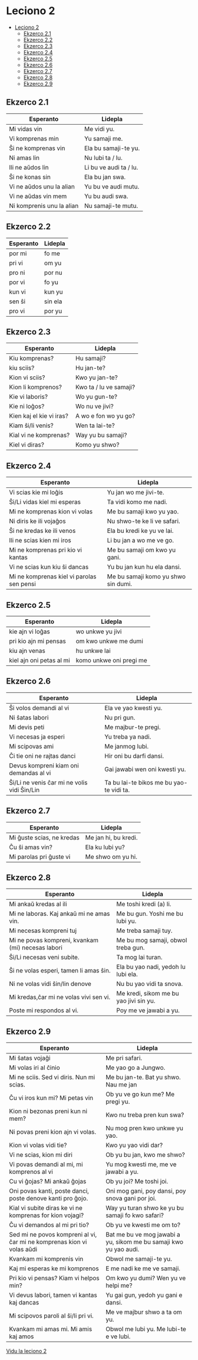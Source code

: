 # Leciono 2

- [Leciono 2](#leciono-2)
  - [Ekzerco 2.1](#ekzerco-21)
  - [Ekzerco 2.2](#ekzerco-22)
  - [Ekzerco 2.3](#ekzerco-23)
  - [Ekzerco 2.4](#ekzerco-24)
  - [Ekzerco 2.5](#ekzerco-25)
  - [Ekzerco 2.6](#ekzerco-26)
  - [Ekzerco 2.7](#ekzerco-27)
  - [Ekzerco 2.8](#ekzerco-28)
  - [Ekzerco 2.9](#ekzerco-29)

## Ekzerco 2.1

| Esperanto                 | Lidepla                |
| ------------------------- | ---------------------- |
| Mi vidas vin              | Me vidi yu.            |
| Vi komprenas min          | Yu samaji me.          |
| Ŝi ne komprenas vin       | Ela bu samaji-te yu.   |
| Ni amas lin               | Nu lubi ta / lu.       |
| Ili ne aŭdos lin          | Li bu ve audi ta / lu. |
| Ŝi ne konas sin           | Ela bu jan swa.        |
| Vi ne aŭdos unu la alian  | Yu bu ve audi mutu.    |
| Vi ne aŭdas vin mem       | Yu bu audi swa.        |
| Ni komprenis unu la alian | Nu samaji-te mutu.     |

## Ekzerco 2.2

| Esperanto | Lidepla |
| --------- | ------- |
| por mi    | fo me   |
| pri vi    | om yu   |
| pro ni    | por nu  |
| por vi    | fo yu   |
| kun vi    | kun yu  |
| sen ŝi    | sin ela |
| pro vi    | por yu  |

## Ekzerco 2.3

| Esperanto                | Lidepla                |
| ------------------------ | ---------------------- |
| Kiu komprenas?           | Hu samaji?             |
| kiu sciis?               | Hu jan-te?             |
| Kion vi sciis?           | Kwo yu jan-te?         |
| Kion li komprenos?       | Kwo ta / lu ve samaji? |
| Kie vi laboris?          | Wo yu gun-te?          |
| Kie ni loĝos?            | Wo nu ve jivi?         |
| Kien kaj el kie vi iras? | A wo e fon wo yu go?   |
| Kiam ŝi/li venis?        | Wen ta lai-te?         |
| Kial vi ne komprenas?    | Way yu bu samaji?      |
| Kiel vi diras?           | Komo yu shwo?          |

## Ekzerco 2.4

| Esperanto                                 | Lidepla                             |
| ----------------------------------------- | ----------------------------------- |
| Vi scias kie mi loĝis                     | Yu jan wo me jivi-te.               |
| Ŝi/Li vidas kiel mi esperas               | Ta vidi komo me nadi.               |
| Mi ne komprenas kion vi volas             | Me bu samaji kwo yu yao.            |
| Ni diris ke ili vojaĝos                   | Nu shwo-te ke li ve safari.         |
| Ŝi ne kredas ke ili venos                 | Ela bu kredi ke yu ve lai.          |
| Ili ne scias kien mi iros                 | Li bu jan a wo me ve go.            |
| Mi ne komprenas pri kio vi kantas         | Me bu samaji om kwo yu gani.        |
| Vi ne scias kun kiu ŝi dancas             | Yu bu jan kun hu ela dansi.         |
| Mi ne komprenas kiel vi parolas sen pensi | Me bu samaji komo yu shwo sin dumi. |

## Ekzerco 2.5

| Esperanto                | Lidepla                 |
| ------------------------ | ----------------------- |
| kie ajn vi loĝas         | wo unkwe yu jivi        |
| pri kio ajn mi pensas    | om kwo unkwe me dumi    |
| kiu ajn venas            | hu unkwe lai            |
| kiel ajn oni petas al mi | komo unkwe oni pregi me |

## Ekzerco 2.6

| Esperanto                                   | Lidepla                                  |
| ------------------------------------------- | ---------------------------------------- |
| Ŝi volos demandi al vi                      | Ela ve yao kwesti yu.                    |
| Ni ŝatas labori                             | Nu pri gun.                              |
| Mi devis peti                               | Me majbur-te pregi.                      |
| Vi necesas ja esperi                        | Yu treba ya nadi.                        |
| Mi scipovas ami                             | Me janmog lubi.                          |
| Ĉi tie oni ne rajtas danci                  | Hir oni bu darfi dansi.                  |
| Devus kompreni kiam oni demandas al vi      | Gai jawabi wen oni kwesti yu.            |
| Ŝi/Li ne venis ĉar mi ne volis vidi Ŝin/Lin | Ta bu lai-te bikos me bu yao-te vidi ta. |

## Ekzerco 2.7

| Esperanto                 | Lidepla              |
| ------------------------- | -------------------- |
| Mi ĝuste scias, ne kredas | Me jan hi, bu kredi. |
| Ĉu ŝi amas vin?           | Ela ku lubi yu?      |
| Mi parolas pri ĝuste vi   | Me shwo om yu hi.    |

## Ekzerco 2.8

| Esperanto                                         | Lidepla                                |
| ------------------------------------------------- | -------------------------------------- |
| Mi ankaŭ kredas al ili                            | Me toshi kredi (a) li.                 |
| Mi ne laboras. Kaj ankaŭ mi ne amas vin.          | Me bu gun. Yoshi me bu lubi yu.        |
| Mi necesas kompreni tuj                           | Me treba samaji tuy.                   |
| Mi ne povas kompreni, kvankam (mi) necesas labori | Me bu mog samaji, obwol treba gun.     |
| Ŝi/Li necesas veni subite.                        | Ta mog lai turan.                      |
| Ŝi ne volas esperi, tamen li amas ŝin.            | Ela bu yao nadi, yedoh lu lubi ela.    |
| Ni ne volas vidi ŝin/lin denove                   | Nu bu yao vidi ta snova.               |
| Mi kredas,ĉar mi ne volas vivi sen vi.            | Me kredi, sikom me bu yao jivi sin yu. |
| Poste mi respondos al vi.                         | Poy me ve jawabi a yu.                 |

## Ekzerco 2.9

| Esperanto                                                              | Lidepla                                                           |
| ---------------------------------------------------------------------- | ----------------------------------------------------------------- |
| Mi ŝatas vojaĝi                                                        | Me pri safari.                                                    |
| Mi volas iri al ĉinio                                                  | Me yao go a Jungwo.                                               |
| Mi ne sciis. Sed vi diris. Nun mi scias.                               | Me bu jan-te. Bat yu shwo. Nau me jan                             |
| Ĉu vi iros kun mi? Mi petas vin                                        | Ob yu ve go kun me? Me pregi yu.                                  |
| Kion ni bezonas preni kun ni mem?                                      | Kwo nu treba pren kun swa?                                        |
| Ni povas preni kion ajn vi volas.                                      | Nu mog pren kwo unkwe yu yao.                                     |
| Kion vi volas vidi tie?                                                | Kwo yu yao vidi dar?                                              |
| Vi ne scias, kion mi diri                                              | Ob yu bu jan, kwo me shwo?                                        |
| Vi povas demandi al mi, mi komprenos al vi                             | Yu mog kwesti me, me ve jawabi a yu.                              |
| Cu vi ĝojas? Mi ankaŭ ĝojas                                            | Ob yu joi? Me toshi joi.                                          |
| Oni povas kanti, poste danci, poste denove kanti pro ĝojo.             | Oni mog gani, poy dansi, poy snova gani por joi.                  |
| Kial vi subite diras ke vi ne komprenas for kion vojagi?               | Way yu turan shwo ke yu bu samaji fo kwo safari?                  |
| Ĉu vi demandos al mi pri tio?                                          | Ob yu ve kwesti me om to?                                         |
| Sed mi ne povos kompreni al vi, ĉar mi ne komprenas kion vi volas aŭdi | Bat me bu ve mog jawabi a yu, sikom me bu samaji kwo yu yao audi. |
| Kvankam mi komprenis vin                                               | Obwol me samaji-te yu.                                            |
| Kaj mi esperas ke mi komprenos                                         | E me nadi ke me ve samaji.                                        |
| Pri kio vi pensas? Kiam vi helpos min?                                 | Om kwo yu dumi? Wen yu ve helpi me?                               |
| Vi devus labori, tamen vi kantas kaj dancas                            | Yu gai gun, yedoh yu gani e dansi.                                |
| Mi scipovos paroli al ŝi/li pri vi.                                    | Me ve majbur shwo a ta om yu.                                     |
| Kvankam mi amas mi. Mi amis kaj amos                                   | Obwol me lubi yu. Me lubi-te e ve lubi.                           |

[Vidu la leciono 2](../lecionoj/leciono2.md)
